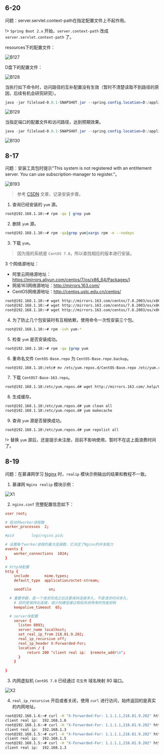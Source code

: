 ## 6-20

问题：server.servlet.context-path在指定配置文件上不起作用。

!> `Spring Boot 2.x` 开始，`server.context-path` 改成 `server.servlet.context-path` 了。

resources下的配置文件：

![B127](../images/B127.png)

D盘下的配置文件：

![B128](../images/B128.png)

当执行如下命令时，访问路径的互补配置没有生效（暂时不清楚读取不到路径的原因，后续有机会研究研究）。

```powershell
java -jar fileload-0.0.1-SNAPSHOT.jar --spring.config.location=D:/application.properties
```

![B129](../images/B129.png)

当指定端口的配置文件和访问路径，达到预期效果。

```powershell
java -jar fileload-0.0.1-SNAPSHOT.jar --spring.config.location=D:/application.properties --server.servlet.context-path=/jack02
```

![B130](../images/B130.png)

## 8-17

问题：安装工具包时提示“This system is not registered with an entitlement server. You can use subscription-manager to register.”。

![B193](../images/B193.png)

> 参考 [CSDN](https://blog.csdn.net/otmqixi/article/details/81564515) 文章，记录安装步骤。

1. 查询已经安装的 `yum` 源。

  ```bash
  root@192.168.1.10:~# rpm -qa | grep yum
  ```

2. 删除 `yum` 源。

  ```bash
  root@192.168.1.10:~# rpm -qa|grep yum|xargs rpm -e --nodeps
  ```

3. 下载 `yum`。

  > 因为我的系统是 `CentOS 7.8`，所以查找相应的版本进行安装。

  3 个网络源地址：

  * 阿里云网络源地址：https://mirrors.aliyun.com/centos/7/os/x86_64/Packages/)<br/>
  * 网易163网络源地址：http://mirrors.163.com/<br/>
  * CentOS网络源地址：http://centos.ustc.edu.cn/centos/

  ```bash
  root@192.168.1.10:~# wget http://mirrors.163.com/centos/7.8.2003/os/x86_64/Packages/yum-3.4.3-167.el7.centos.noarch.rpm
  root@192.168.1.10:~# wget http://mirrors.163.com/centos/7.8.2003/os/x86_64/Packages/yum-metadata-parser-1.1.4-10.el7.x86_64.rpm
  root@192.168.1.10:~# wget http://mirrors.163.com/centos/7.8.2003/os/x86_64/Packages/yum-plugin-fastestmirror-1.1.31-53.el7.noarch.rpm
  ```

4. 为了防止几个包安装时有互相依赖，使用命令一次性安装三个包。

  ```bash
  root@192.168.1.10:~# rpm -ivh yum-*
  ```

5. 检查 `yum` 是否安装成功。

  ```bash
  root@192.168.1.10:~# rpm -qa |grep yum
  ```

6. 重命名文件 `CentOS-Base.repo` 为 `CentOS-Base.repo.backup`。

  ```bash
  root@192.168.1.10:/etc# mv /etc/yum.repos.d/CentOS-Base.repo /etc/yum.repos.d/CentOS-Base.repo.backup
  ```

7. 下载 `CentOS7-Base-163.repo`。

  ```bash
  root@192.168.1.10:/etc/yum.repos.d# wget http://mirrors.163.com/.help/CentOS7-Base-163.repo
  ```

8. 生成缓存。

  ```bash
  root@192.168.1.10:/etc/yum.repos.d# yum clean all
  root@192.168.1.10:/etc/yum.repos.d# yum makecache
  ```

9. 查询 `yum` 源是否替换成功。

  ```bash
  root@192.168.1.10:/etc/yum.repos.d# yum repolist all
  ```

!> 替换 `yum` 源后，还是提示未注册，目前不影响使用，暂时不在这上面浪费时间了。

## 8-19

问题：在慕课网学习 [Nginx](http://www.imooc.com/wiki/nginxlesson/httpmodule01.html) 时，`realip` 模块示例输出的结果和教程不一致。

1. 慕课网 `Nginx realip` 模块示例：

  ![X1](../images/B227.png)

2. `nginx.conf` 完整配置信息如下：

  ```conf
  user root;
  
  # 启动的worker进程数
  worker_processes  2;
  
  #pid        logs/nginx.pid;
  
  # 设置每个worker进程的最大连接数，它决定了Nginx的并发能力
  events {
      worker_connections  1024;
  }
  
  # http块配置
  http {
      include       mime.types;
      default_type  application/octet-stream;
  
      sendfile        on;
  
  	# 重要参数，是一个请求完成之后还要保持连接多久，不是请求时间多久，
      # 目的是保持长连接，减少创建连接过程给系统带来的性能损耗
      keepalive_timeout  65;
  
  	# server块配置  
      server {
      	listen 8093;
      	server_name localhost;
      	set_real_ip_from 218.81.9.202;
      	real_ip_recursive off;
      	real_ip_header X-Forwarded-For;
      	location / {
      		return 200 "client real ip:  $remote_addr\n";
      	}
      }
  	
  }
  ```

3. 内网虚拟机 `CentOS 7.8` 已经通过 `花生壳` 域名映射 80 端口。

  ![X2](../images/B228.png)

4. `real_ip_recursive` 开启或者关闭，使用 `curl` 进行访问，始终返回的是真实的内网地址。

  ```bash
  root@192.168.1.6:~# curl -H "X-Forwarded-For: 1.1.1.1,218.81.9.202" http://192.168.1.6:8093
  client real ip:  192.168.1.6
  root@192.168.1.6:~# curl -H "X-Forwarded-For: 1.1.1.1,218.81.9.202" http://2490dx4425.wicp.vip
  client real ip:  192.168.1.3
  root@192.168.1.5:~# curl -H "X-Forwarded-For: 1.1.1.1,218.81.9.202" http://192.168.1.6:8093
  client real ip:  192.168.1.5
  root@192.168.1.5:~# curl -H "X-Forwarded-For: 1.1.1.1,218.81.9.202" http://2490dx4425.wicp.vip
  client real ip:  192.168.1.3
  ```
